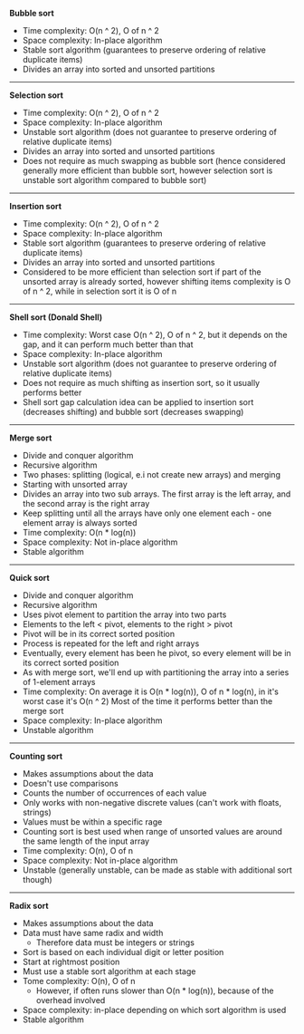 **Bubble sort**

* Time complexity: O(n ^ 2), O of n ^ 2
* Space complexity: In-place algorithm
* Stable sort algorithm (guarantees to preserve ordering of relative duplicate items)
* Divides an array into sorted and unsorted partitions

---

**Selection sort**

* Time complexity: O(n ^ 2), O of n ^ 2
* Space complexity: In-place algorithm
* Unstable sort algorithm (does not guarantee to preserve ordering of relative duplicate items)
* Divides an array into sorted and unsorted partitions
* Does not require as much swapping as bubble sort (hence considered generally more efficient than bubble sort, however selection sort is unstable sort algorithm compared to bubble sort)

---

**Insertion sort**

* Time complexity: O(n ^ 2), O of n ^ 2
* Space complexity: In-place algorithm
* Stable sort algorithm (guarantees to preserve ordering of relative duplicate items)
* Divides an array into sorted and unsorted partitions
* Considered to be more efficient than selection sort if part of the unsorted array is already sorted, however shifting items complexity is O of n ^ 2, while in selection sort it is O of n

---

**Shell sort (Donald Shell)**

* Time complexity: Worst case O(n ^ 2), O of n ^ 2, but it depends on the gap, and it can perform much better than that
* Space complexity: In-place algorithm
* Unstable sort algorithm (does not guarantee to preserve ordering of relative duplicate items)
* Does not require as much shifting as insertion sort, so it usually performs better
* Shell sort gap calculation idea can be applied to insertion sort (decreases shifting) and bubble sort (decreases swapping)

---

**Merge sort**

* Divide and conquer algorithm
* Recursive algorithm
* Two phases: splitting (logical, e.i not create new arrays) and merging
* Starting with unsorted array
* Divides an array into two sub arrays. The first array is the left array, and the second array is the right array
* Keep splitting until all the arrays have only one element each - one element array is always sorted
* Time complexity: O(n * log(n))
* Space complexity: Not in-place algorithm
* Stable algorithm

---

**Quick sort**

* Divide and conquer algorithm
* Recursive algorithm
* Uses pivot element to partition the array into two parts
* Elements to the left < pivot, elements to the right > pivot
* Pivot will be in its correct sorted position
* Process is repeated for the left and right arrays
* Eventually, every element has been he pivot, so every element will be in its correct sorted position
* As with merge sort, we'll end up with partitioning the array into a series of 1-element arrays
* Time complexity: On average it is O(n * log(n)), O of n * log(n), in it's worst case it's O(n ^ 2)
  Most of the time it performs better than the merge sort
* Space complexity: In-place algorithm
* Unstable algorithm

---

**Counting sort**

* Makes assumptions about the data
* Doesn't use comparisons
* Counts the number of occurrences of each value
* Only works with non-negative discrete values (can't work with floats, strings)
* Values must be within a specific rage
* Counting sort is best used when range of unsorted values are around the same length of the input array
* Time complexity: O(n), O of n
* Space complexity: Not in-place algorithm
* Unstable (generally unstable, can be made as stable with additional sort though)

---

**Radix sort**

* Makes assumptions about the data
* Data must have same radix and width
  * Therefore data must be integers or strings
* Sort is based on each individual digit or letter position
* Start at rightmost position
* Must use a stable sort algorithm at each stage
* Tome complexity: O(n), O of n
  * However, if often runs slower than O(n * log(n)), because of the overhead involved
* Space complexity: in-place depending on which sort algorithm is used
* Stable algorithm
